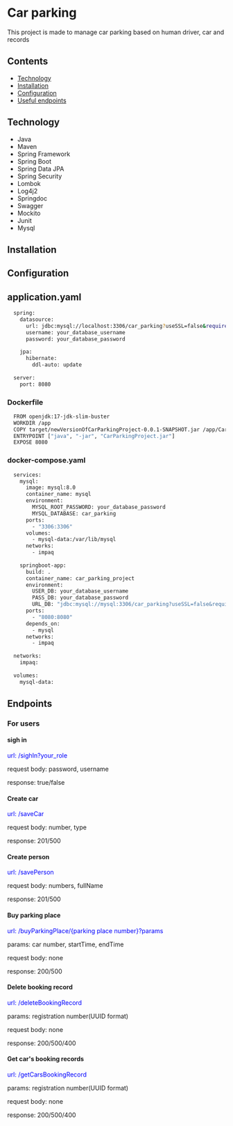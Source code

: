 # Car parking
This project is made to manage car parking based on human driver, car and records

## Contents
- [Technology](#Technology)
- [Installation](#Installation)
- [Configuration](#Configuration)
- [Useful endpoints](#Endpoints)
## Technology
- Java
- Maven
- Spring Framework
- Spring Boot
- Spring Data JPA
- Spring Security
- Lombok
- Log4j2
- Springdoc
- Swagger
- Mockito
- Junit
- Mysql

## Installation


## Configuration

## application.yaml
```bash
  spring:
    datasource:
      url: jdbc:mysql://localhost:3306/car_parking?useSSL=false&requireSSL=false&allowPublicKeyRetrieval=true
      username: your_database_username
      password: your_database_password
  
    jpa:
      hibernate:
        ddl-auto: update
  
  server:
    port: 8080
```

### Dockerfile
```bash
  FROM openjdk:17-jdk-slim-buster
  WORKDIR /app
  COPY target/newVersionOfCarParkingProject-0.0.1-SNAPSHOT.jar /app/CarParkingProject.jar
  ENTRYPOINT ["java", "-jar", "CarParkingProject.jar"]
  EXPOSE 8080
```

### docker-compose.yaml
```bash
  services:
    mysql:
      image: mysql:8.0
      container_name: mysql
      environment:
        MYSQL_ROOT_PASSWORD: your_database_password
        MYSQL_DATABASE: car_parking
      ports:
        - "3306:3306"
      volumes:
        - mysql-data:/var/lib/mysql
      networks:
        - impaq
  
    springboot-app:
      build: .
      container_name: car_parking_project
      environment:
        USER_DB: your_database_username
        PASS_DB: your_database_password
        URL_DB: "jdbc:mysql://mysql:3306/car_parking?useSSL=false&requireSSL=false&allowPublicKeyRetrieval=true&autoReconnect=true"
      ports:
        - "8080:8080"
      depends_on:
        - mysql
      networks:
        - impaq
  
  networks:
    impaq:
  
  volumes:
    mysql-data:
```

## Endpoints

### For users

#### sigh in
 <font color="blue"> url: /sighIn?your_role </font>
 
 request body: password, username
 
 response: true/false

 #### Create car
 <font color="blue"> url: /saveCar </font>
 
 request body: number, type
 
 response: 201/500

 #### Create person
 <font color="blue"> url: /savePerson </font>
 
 request body: numbers, fullName
 
 response: 201/500

 #### Buy parking place
 <font color="blue"> url: /buyParkingPlace/{parking place number}?params </font>
 
 params: car number, startTime, endTime
 
 request body: none
 
 response: 200/500

 #### Delete booking record
  <font color="blue"> url: /deleteBookingRecord </font>
  
 params: registration number(UUID format)

 request body: none
 
 response: 200/500/400

 #### Get car's booking records
 <font color="blue"> url: /getCarsBookingRecord </font>
 
 params: registration number(UUID format)
 
 request body: none
 
 response: 200/500/400
 

 


